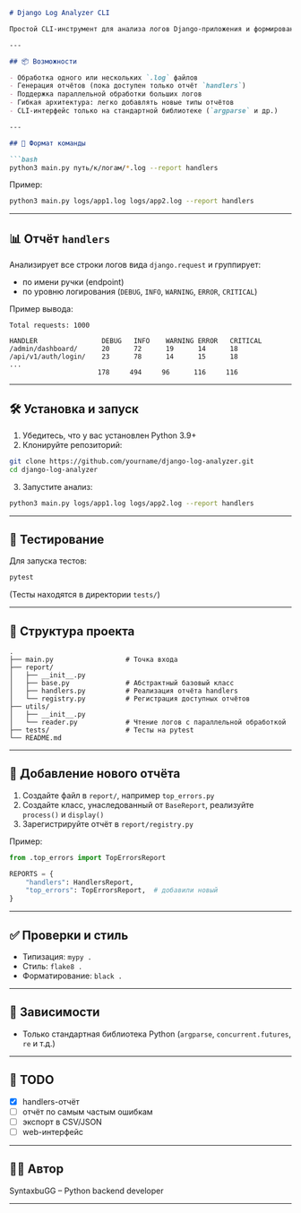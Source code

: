 ```markdown
# Django Log Analyzer CLI

Простой CLI-инструмент для анализа логов Django-приложения и формирования отчётов.

---

## 📦 Возможности

- Обработка одного или нескольких `.log` файлов
- Генерация отчётов (пока доступен только отчёт `handlers`)
- Поддержка параллельной обработки больших логов
- Гибкая архитектура: легко добавлять новые типы отчётов
- CLI-интерфейс только на стандартной библиотеке (`argparse` и др.)

---

## 📑 Формат команды

```bash
python3 main.py путь/к/логам/*.log --report handlers
```

Пример:

```bash
python3 main.py logs/app1.log logs/app2.log --report handlers
```

---

## 📊 Отчёт `handlers`

Анализирует все строки логов вида `django.request` и группирует:

- по имени ручки (endpoint)
- по уровню логирования (`DEBUG`, `INFO`, `WARNING`, `ERROR`, `CRITICAL`)

Пример вывода:

```
Total requests: 1000

HANDLER                DEBUG   INFO    WARNING ERROR   CRITICAL
/admin/dashboard/      20      72      19      14      18
/api/v1/auth/login/    23      78      14      15      18
...
                      178     494     96      116     116
```

---

## 🛠 Установка и запуск

1. Убедитесь, что у вас установлен Python 3.9+
2. Клонируйте репозиторий:

```bash
git clone https://github.com/yourname/django-log-analyzer.git
cd django-log-analyzer
```

3. Запустите анализ:

```bash
python3 main.py logs/app1.log logs/app2.log --report handlers
```

---

## 🧪 Тестирование

Для запуска тестов:

```bash
pytest
```

(Тесты находятся в директории `tests/`)

---

## 📁 Структура проекта

```
.
├── main.py                  # Точка входа
├── report/
│   ├── __init__.py
│   ├── base.py              # Абстрактный базовый класс
│   ├── handlers.py          # Реализация отчёта handlers
│   └── registry.py          # Регистрация доступных отчётов
├── utils/
│   ├── __init__.py
│   └── reader.py            # Чтение логов с параллельной обработкой
├── tests/                   # Тесты на pytest
└── README.md
```

---

## 🧩 Добавление нового отчёта

1. Создайте файл в `report/`, например `top_errors.py`
2. Создайте класс, унаследованный от `BaseReport`, реализуйте `process()` и `display()`
3. Зарегистрируйте отчёт в `report/registry.py`

Пример:

```python
from .top_errors import TopErrorsReport

REPORTS = {
    "handlers": HandlersReport,
    "top_errors": TopErrorsReport,  # добавили новый
}
```

---

## ✅ Проверки и стиль

- Типизация: `mypy .`
- Стиль: `flake8 .`
- Форматирование: `black .`

---

## 📎 Зависимости

- Только стандартная библиотека Python (`argparse`, `concurrent.futures`, `re` и т.д.)

---

## 📌 TODO

- [x] handlers-отчёт
- [ ] отчёт по самым частым ошибкам
- [ ] экспорт в CSV/JSON
- [ ] web-интерфейс

---

## 👨‍💻 Автор

SyntaxbuGG – Python backend developer

---
